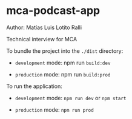 # mca-podcast-app
Author: Matías Luis Lotito Ralli

Technical interview for MCA

To bundle the project into the `./dist` directory:

* `development` mode: npm run `build:dev`
    
* `production` mode: npm run `build:prod`

To run the application: 

* `development` mode: `npm run dev` or `npm start`
    
* `production` mode: `npm run prod`